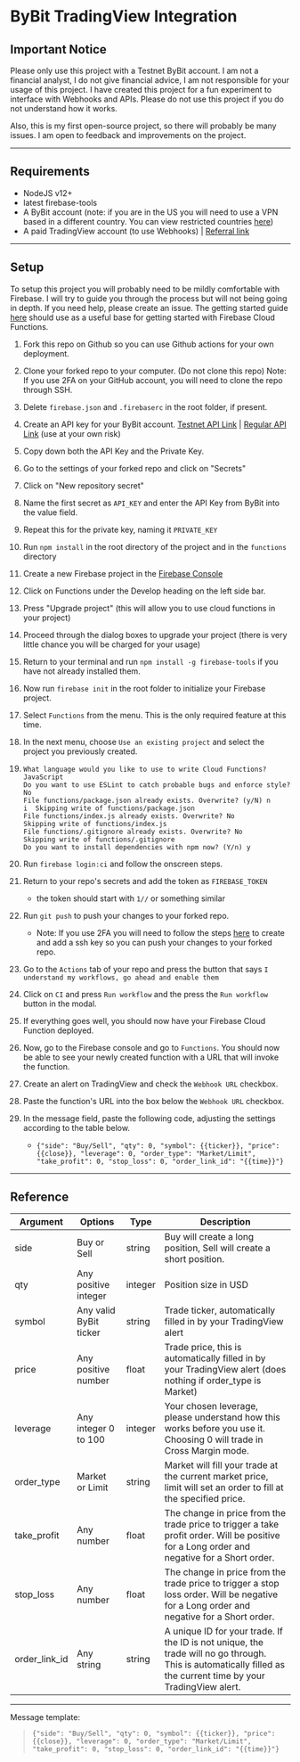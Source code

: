 # ByBit TradingView Integration

## **Important Notice**
Please only use this project with a Testnet ByBit account.
I am not a financial analyst, I do not give financial advice, I am not responsible for your usage of this project. I have created this project for a fun experiment to interface with Webhooks and APIs. Please do not use this project if you do not understand how it works.

Also, this is my first open-source project, so there will probably be many issues. I am open to feedback and improvements on the project.

---

## **Requirements**
- NodeJS v12+
- latest firebase-tools
- A ByBit account (note: if you are in the US you will need to use a VPN based in a different country. You can view restricted countries [here](https://help.bybit.com/hc/en-us/articles/360039750013-Service-Restricted-Countries))
- A paid TradingView account (to use Webhooks) | [Referral link](https://www.tradingview.com/gopro/?share_your_love=adahl5)

---

## **Setup**
To setup this project you will probably need to be mildly comfortable with Firebase. I will try to guide you through the process but will not being going in depth. If you need help, please create an issue. The getting started guide [here](https://firebase.google.com/docs/functions/get-started) should use as a useful base for getting started with Firebase Cloud Functions.

1. Fork this repo on Github so you can use Github actions for your own deployment.
   
2. Clone your forked repo to your computer. (Do not clone this repo) Note: If you use 2FA on your GitHub account, you will need to clone the repo through SSH.
3. Delete `firebase.json` and `.firebaserc` in the root folder, if present.
4. Create an API key for your ByBit account. 
   [Testnet API Link](https://testnet.bybit.com/app/user/api-management) |
   [Regular API Link](https://www.bybit.com/app/user/api-management) (use at your own risk)
5. Copy down both the API Key and the Private Key.
6. Go to the settings of your forked repo and click on "Secrets"
7. Click on "New repository secret"
8. Name the first secret as `API_KEY` and enter the API Key from ByBit into the value field.
9. Repeat this for the private key, naming it `PRIVATE_KEY`
10. Run `npm install` in the root directory of the project and in the `functions` directory
11. Create a new Firebase project in the [Firebase Console](https://console.firebase.google.com/u/0/)
12. Click on Functions under the Develop heading on the left side bar.
13. Press "Upgrade project" (this will allow you to use cloud functions in your project)
14. Proceed through the dialog boxes to upgrade your project (there is very little chance you will be charged for your usage)
15. Return to your terminal and run `npm install -g firebase-tools` if you have not already installed them.
16. Now run `firebase init` in the root folder to initialize your Firebase project.
17. Select `Functions` from the menu. This is the only required feature at this time.
18. In the next menu, choose `Use an existing project` and select the project you previously created.
19. ```
    What language would you like to use to write Cloud Functions? JavaScript
    Do you want to use ESLint to catch probable bugs and enforce style? No
    File functions/package.json already exists. Overwrite? (y/N) n 
    i  Skipping write of functions/package.json
    File functions/index.js already exists. Overwrite? No
    Skipping write of functions/index.js
    File functions/.gitignore already exists. Overwrite? No
    Skipping write of functions/.gitignore
    Do you want to install dependencies with npm now? (Y/n) y
    ```
20. Run `firebase login:ci` and follow the onscreen steps.
21. Return to your repo's secrets and add the token as `FIREBASE_TOKEN`
    - the token should start with `1//` or something similar
22. Run `git push` to push your changes to your forked repo. 
    - Note: If you use 2FA you will need to follow the steps [here](https://www.freecodecamp.org/news/git-ssh-how-to/) to create and add a ssh key so you can push your changes to your forked repo. 
23. Go to the `Actions` tab of your repo and press the button that says `I understand my workflows, go ahead and enable them`
24. Click on `CI` and press `Run workflow` and the press the `Run workflow` button in the modal.
25. If everything goes well, you should now have your Firebase Cloud Function deployed.
26. Now, go to the Firebase console and go to `Functions`. You should now be able to see your newly created function with a URL that will invoke the function.
27. Create an alert on TradingView and check the `Webhook URL` checkbox.
28. Paste the function's URL into the box below the `Webhook URL` checkbox.
29. In the message field, paste the following code, adjusting the settings according to the table below.
    - ```{"side": "Buy/Sell", "qty": 0, "symbol": {{ticker}}, "price":{{close}}, "leverage": 0, "order_type": "Market/Limit", "take_profit": 0, "stop_loss": 0, "order_link_id": "{{time}}"}```

---
## **Reference**
| Argument | Options | Type | Description |
|----------|---------|------|-------------|
| side | Buy or Sell | string | Buy will create a long position, Sell will create a short position. |
| qty | Any positive integer | integer | Position size in USD |
| symbol | Any valid ByBit ticker | string | Trade ticker, automatically filled in by your TradingView alert |
| price | Any positive number | float | Trade price, this is automatically filled in by your TradingView alert (does nothing if order_type is Market) |
| leverage | Any integer 0 to 100 | integer | Your chosen leverage, please understand how this works before you use it. Choosing 0 will trade in Cross Margin mode.
| order_type | Market or Limit | string | Market will fill your trade at the current market price, limit will set an order to fill at the specified price.
| take_profit | Any number | float | The change in price from the trade price to trigger a take profit order. Will be positive for a Long order and negative for a Short order. |
| stop_loss | Any number | float | The change in price from the trade price to trigger a stop loss order. Will be negative for a Long order and negative for a Short order. |
| order_link_id | Any string | string | A unique ID for your trade. If the ID is not unique, the trade will no go through. This is automatically filled as the current time by your TradingView alert. |
---
Message template: 
>```{"side": "Buy/Sell", "qty": 0, "symbol": {{ticker}}, "price":{{close}}, "leverage": 0, "order_type": "Market/Limit", "take_profit": 0, "stop_loss": 0, "order_link_id": "{{time}}"}```